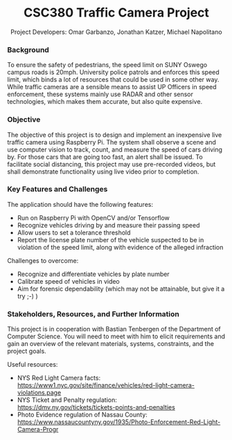 <h1 align="center"> CSC380 Traffic Camera Project </h1>
<p align="center"> Project Developers: Omar Garbanzo, Jonathan Katzer, Michael Napolitano </p>

<h3> Background </h3>
<p> To ensure the safety of pedestrians, the speed limit on SUNY Oswego campus roads is 20mph. University police patrols and enforces this speed limit, which binds a lot of resources that could be used in some other way. While traffic cameras are a sensible means to assist UP Officers in speed enforcement, these systems mainly use RADAR and other sensor technologies, which makes them accurate, but also quite expensive. </p>

<h3> Objective </h3>
<p> The objective of this project is to design and implement an inexpensive live traffic camera using Raspberry Pi. The system shall observe a scene and use computer vision to track, count, and measure the speed of cars driving by. For those cars that are going too fast, an alert shall be issued. To facilitate social distancing, this project may use pre-recorded videos, but shall demonstrate functionality using live video prior to completion. </p>

<h3> Key Features and Challenges </h3>
<p> The application should have the following features:
  <ul>
    <li> Run on Raspberry Pi with OpenCV and/or Tensorflow </li>
    <li> Recognize vehicles driving by and measure their passing speed </li>
    <li> Allow users to set a tolerance threshold </li>
    <li> Report the license plate number of the vehicle suspected to be in violation of the speed limit, along with evidence of the alleged infraction </li>
  </ul>
</p>
<p> Challenges to overcome:
  <ul>
    <li> Recognize and differentiate vehicles by plate number </li>
    <li> Calibrate speed of vehicles in video </li>
    <li> Aim for forensic dependability (which may not be attainable, but give it a try ;-) ) </li>
  </ul>
</p>

<h3> Stakeholders, Resources, and Further Information </h3>
<p> This project is in cooperation with Bastian Tenbergen of the Department of Computer Science. You will need to meet with him to elicit requirements and gain an overview of the relevant materials, systems, constraints, and the project goals. </p>
<p> Useful resources:
  <ul>
    <li> NYS Red Light Camera facts: <br> <a href="https://www1.nyc.gov/site/finance/vehicles/red-light-camera-violations.page" target="_blank">
      https://www1.nyc.gov/site/finance/vehicles/red-light-camera-violations.page </a> </br> </li>
    <li> NYS Ticket and Penalty regulation: <br> <a href="https://dmv.ny.gov/tickets/tickets-points-and-penalties" target="_blank">
      https://dmv.ny.gov/tickets/tickets-points-and-penalties </a> </br> </li>
    <li> Photo Evidence regulation of Nassau County: <br> <a href="https://www.nassaucountyny.gov/1935/Photo-Enforcement-Red-Light-Camera-Progr" target="_blank">
      https://www.nassaucountyny.gov/1935/Photo-Enforcement-Red-Light-Camera-Progr </a> </br> </li>
  </ul>
</p>
